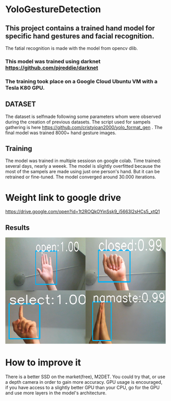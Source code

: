 # YoloGestureDetection

## This project contains a trained hand model for specific hand gestures and facial recognition.
The fatial recognition is made with the model from opencv dlib.

### This model was trained using darknet https://github.com/pjreddie/darknet


### The training took place on a Google Cloud Ubuntu VM with a Tesla K80 GPU.


## DATASET
The dataset is selfmade following some parameters whom were observed during the creation of previous datasets.
The script used for sampels gathering is here https://github.com/cristyioan2000/yolo_format_gen .
The final model was trained 8000+ hand gesture images. 

## Training
The model was trained in multiple sessiosn  on google colab. Time trained: several days, nearly a weeek. The model is slightly overfitted because the most of the sampels are made using just one person's hand. But it can be retrained or fine-tuned. The model converged around 30.000 iterations.

# Weight link to google drive #
https://drive.google.com/open?id=1t2ROQkOYinSsk9_i5663l2sHCs5_xtQ1


## Results ##
![alt text](https://github.com/cristyioan2000/YoloGestureDetection/blob/master/Res.png)

# How to improve it
There is a better SSD on the market(free), M2DET. You could try that, or use a depth camera in order to gain more accuracy. GPU usage is encouraged, if you have access to a slightly better GPU than your CPU, go for the GPU and use more layers in the model's architecture. 
